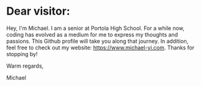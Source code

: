 # **Dear visitor:**

Hey, I'm Michael. I am a senior at Portola High School. For a while now, coding has evolved as a medium for me to express my thoughts and passions. This Github profile will take you along that journey. In addition, feel free to check out my website: https://www.michael-yi.com. Thanks for stopping by!

Warm regards,

Michael
